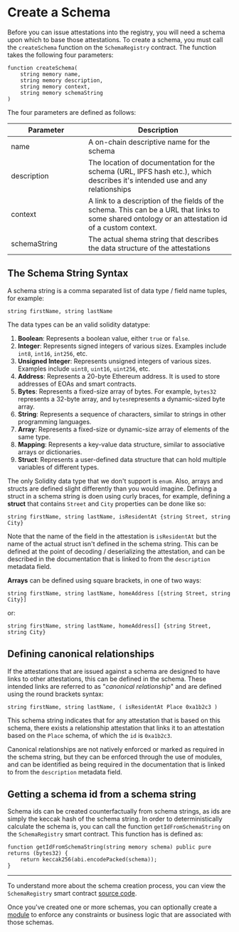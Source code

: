 # Create a Schema

Before you can issue attestations into the registry, you will need a schema upon which to base those attestations.  To create a schema, you must call the `createSchema` function on the `SchemaRegistry` contract.  The function takes the following four parameters:

```solidity
function createSchema(
    string memory name,
    string memory description,
    string memory context,
    string memory schemaString
)
```

The four parameters are defined as follows:

<table><thead><tr><th width="158">Parameter</th><th>Description</th></tr></thead><tbody><tr><td>name</td><td>A on-chain descriptive name for the schema</td></tr><tr><td>description</td><td>The location of documentation for the schema (URL, IPFS hash etc.), which describes it's intended use and any relationships</td></tr><tr><td>context</td><td>A link to a description of the fields of the schema. This can be a URL that links to some shared ontology or an attestation id of a custom context.</td></tr><tr><td>schemaString</td><td>The actual shema string that describes the data structure of the attestations</td></tr></tbody></table>

## The Schema String Syntax

A schema string is a comma separated list of data type / field name tuples, for example:

`string firstName, string lastName`

The data types can be an valid solidity datatype:

1. **Boolean**: Represents a boolean value, either `true` or `false`.
2. **Integer**: Represents signed integers of various sizes. Examples include `int8`, `int16`, `int256`, etc.
3. **Unsigned Integer**: Represents unsigned integers of various sizes. Examples include `uint8`, `uint16`, `uint256`, etc.
4. **Address**: Represents a 20-byte Ethereum address. It is used to store addresses of EOAs and smart contracts.
5. **Bytes**: Represents a fixed-size array of bytes. For example, `bytes32` represents a 32-byte array, and `bytes`represents a dynamic-sized byte array.
6. **String**: Represents a sequence of characters, similar to strings in other programming languages.
7. **Array**: Represents a fixed-size or dynamic-size array of elements of the same type.
8. **Mapping**: Represents a key-value data structure, similar to associative arrays or dictionaries.
9. **Struct**: Represents a user-defined data structure that can hold multiple variables of different types.

The only Solidity data type that we don't support is `enum`.  Also, arrays and structs are defined slight differently than you would imagine.  Defining a struct in a schema string is doen using curly braces, for example, defining a **struct** that contains `Street` and `City` properties can be done like so:

`string firstName, string lastName, isResidentAt {string Street, string City}`

Note that the name of the field in the attestation is `isResidentAt` but the name of the actual struct isn't defined in the schema string.  This can be defined at the point of decoding / deserializing the attestation, and can be described in the documentation that is linked to from the `description` metadata field.

**Arrays** can be defined using square brackets, in one of two ways:

`string firstName, string lastName, homeAddress [{string Street, string City}]`

or:

`string firstName, string lastName, homeAddress[] {string Street, string City}`

## Defining canonical relationships

If the attestations that are issued against a schema are designed to have links to other attestations, this can be defined in the schema.  These intended links are referred to as "_canonical relationship_" and are defined using the round brackets syntax:

`string firstName, string lastName, ( isResidentAt Place 0xa1b2c3 )`

This schema string indicates that for any attestation that is based on this schema, there exists a relationship attestation that links it to an attestation based on the `Place` schema, of which the `id` is `0xa1b2c3`.

Canonical relationships are not natively enforced or marked as required in the schema string, but they can be enforced through the use of modules, and can be identified as being required in the documentation that is linked to from the `description` metadata field.

## Getting a schema id from a schema string

Schema ids can be created counterfactually from schema strings, as ids are simply the keccak hash of the schema string.  In order to deterministically calculate the schema is, you can call the function `getIdFromSchemaString` on the `SchemaRegistry` smart contract.  This function has is defined as:

```solidity
function getIdFromSchemaString(string memory schema) public pure returns (bytes32) {
    return keccak256(abi.encodePacked(schema));
}
```

***

To understand more about the schema creation process, you can view the `SchemaRegistry` smart contract [source code](https://github.com/Consensys/linea-attestation-registry/blob/dev/src/SchemaRegistry.sol).

Once you've created one or more schemas, you can optionally create a [module](create-a-module.md) to enforce any constraints or business logic that are associated with those schemas.
